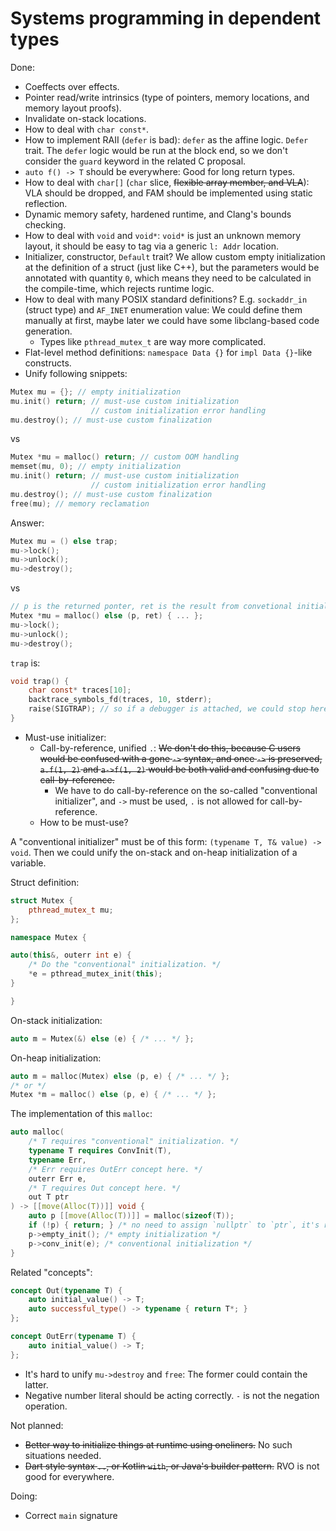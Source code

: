 # Systems programming in dependent types

Done:

* Coeffects over effects.
* Pointer read/write intrinsics (type of pointers, memory locations, and memory layout proofs).
* Invalidate on-stack locations.
* How to deal with `char const*`.
* How to implement RAII (`defer` is bad): `defer` as the affine logic. `Defer` trait. The `defer` logic would be run at
  the block end, so we don't consider the `guard` keyword in the related C proposal.
* `auto f() -> T` should be everywhere: Good for long return types.
* How to deal with `char[]` (`char` slice, ~~flexible array member, and VLA~~): VLA should be dropped, and FAM should be
  implemented using static reflection.
* Dynamic memory safety, hardened runtime, and Clang's bounds checking.
* How to deal with `void` and `void*`: `void*` is just an unknown memory layout, it should be easy to tag via a generic
  `l: Addr` location.
* Initializer, constructor, `Default` trait? We allow custom empty initialization at the definition of a struct (just
  like C++), but the parameters would be annotated with quantity `0`, which means they need to be calculated in the
  compile-time, which rejects runtime logic.
* How to deal with many POSIX standard definitions? E.g. `sockaddr_in` (struct type) and `AF_INET` enumeration value: We
  could define them manually at first, maybe later we could have some libclang-based code generation.
    * Types like `pthread_mutex_t` are way more complicated.
* Flat-level method definitions: `namespace Data {}` for `impl Data {}`-like constructs.
* Unify following snippets:

```c
Mutex mu = {}; // empty initialization
mu.init() return; // must-use custom initialization
                  // custom initialization error handling
mu.destroy(); // must-use custom finalization
```

vs

```c
Mutex *mu = malloc() return; // custom OOM handling
memset(mu, 0); // empty initialization
mu.init() return; // must-use custom initialization
                  // custom initialization error handling
mu.destroy(); // must-use custom finalization
free(mu); // memory reclamation
```

Answer:

```c
Mutex mu = () else trap;
mu->lock();
mu->unlock();
mu->destroy();
```

vs

```c
// p is the returned ponter, ret is the result from convetional initializer.
Mutex *mu = malloc() else (p, ret) { ... };
mu->lock();
mu->unlock();
mu->destroy();
```

`trap` is:

```c
void trap() {
    char const* traces[10];
    backtrace_symbols_fd(traces, 10, stderr);
    raise(SIGTRAP); // so if a debugger is attached, we could stop here.
}
```

* Must-use initializer:
    * Call-by-reference, unified `.`: ~~We don't do this, because C users would be confused with a gone `->` syntax, and
      once `->` is preserved, `a.f(1, 2)` and `a->f(1, 2)` would be both valid and confusing due to call-by-reference.~~
        * We have to do call-by-reference on the so-called "conventional initializer", and `->` must be used, `.` is not
          allowed for call-by-reference.
    * How to be must-use?

A "conventional initializer" must be of this form: `(typename T, T& value) -> void`. Then we could unify the on-stack
and on-heap initialization of a variable.

Struct definition:

```cpp
struct Mutex {
    pthread_mutex_t mu;
};

namespace Mutex {

auto(this&, outerr int e) {
    /* Do the "conventional" initialization. */
    *e = pthread_mutex_init(this);
}

}
```

On-stack initialization:

```cpp
auto m = Mutex(&) else (e) { /* ... */ };
```

On-heap initialization:

```cpp
auto m = malloc(Mutex) else (p, e) { /* ... */ };
/* or */
Mutex *m = malloc() else (p, e) { /* ... */ };
```

The implementation of this `malloc`:

```cpp
auto malloc(
    /* T requires "conventional" initialization. */
    typename T requires ConvInit(T),
    typename Err,
    /* Err requires OutErr concept here. */
    outerr Err e,
    /* T requires Out concept here. */
    out T ptr
) -> [[move(Alloc(T))]] void {
    auto p [[move(Alloc(T))]] = malloc(sizeof(T));
    if (!p) { return; } /* no need to assign `nullptr` to `ptr`, it's required in `Out`, like `OutErr` */
    p->empty_init(); /* empty initialization */
    p->conv_init(e); /* conventional initialization */
}
```

Related "concepts":

```cpp
concept Out(typename T) {
    auto initial_value() -> T;
    auto successful_type() -> typename { return T*; }
};

concept OutErr(typename T) {
    auto initial_value() -> T;
};
```

* It's hard to unify `mu->destroy` and `free`: The former could contain the latter.
* Negative number literal should be acting correctly. `-` is not the negation operation.

Not planned:

* ~~Better way to initialize things at runtime using oneliners.~~ No such situations needed.
* ~~Dart style syntax `..`, or Kotlin `with`, or Java's builder pattern.~~ RVO is not good for everywhere.

Doing:

* Correct `main` signature

